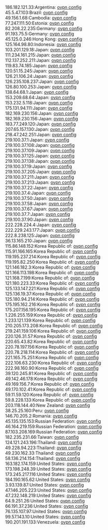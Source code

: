 186.182.121.33:Argentina: [ovpn config](vpn/186_182_121_33.ovpn)  
45.5.47.103:Brazil: [ovpn config](vpn/45_5_47_103.ovpn)  
49.156.1.68:Cambodia: [ovpn config](vpn/49_156_1_68.ovpn)  
77.247.111.50:Estonia: [ovpn config](vpn/77_247_111_50.ovpn)  
82.208.22.235:Germany: [ovpn config](vpn/82_208_22_235.ovpn)  
91.193.75.5:Germany: [ovpn config](vpn/91_193_75_5.ovpn)  
45.125.0.246:Hong Kong: [ovpn config](vpn/45_125_0_246.ovpn)  
125.164.98.80:Indonesia: [ovpn config](vpn/125_164_98_80.ovpn)  
103.201.129.18:Japan: [ovpn config](vpn/103_201_129_18.ovpn)  
111.234.161.215:Japan: [ovpn config](vpn/111_234_161_215.ovpn)  
112.137.252.211:Japan: [ovpn config](vpn/112_137_252_211.ovpn)  
119.83.74.185:Japan: [ovpn config](vpn/119_83_74_185.ovpn)  
120.51.15.245:Japan: [ovpn config](vpn/120_51_15_245.ovpn)  
126.21.106.24:Japan: [ovpn config](vpn/126_21_106_24.ovpn)  
126.235.108.237:Japan: [ovpn config](vpn/126_235_108_237.ovpn)  
126.80.100.253:Japan: [ovpn config](vpn/126_80_100_253.ovpn)  
138.64.68.1:Japan: [ovpn config](vpn/138_64_68_1.ovpn)  
153.209.68.64:Japan: [ovpn config](vpn/153_209_68_64.ovpn)  
153.232.5.118:Japan: [ovpn config](vpn/153_232_5_118.ovpn)  
175.131.94.111:Japan: [ovpn config](vpn/175_131_94_111.ovpn)  
182.169.230.156:Japan: [ovpn config](vpn/182_169_230_156.ovpn)  
182.169.230.156:Japan: [ovpn config](vpn/182_169_230_156.ovpn)  
183.77.249.120:Japan: [ovpn config](vpn/183_77_249_120.ovpn)  
207.65.157.130:Japan: [ovpn config](vpn/207_65_157_130.ovpn)  
218.47.242.251:Japan: [ovpn config](vpn/218_47_242_251.ovpn)  
219.100.37.1:Japan: [ovpn config](vpn/219_100_37_1.ovpn)  
219.100.37.108:Japan: [ovpn config](vpn/219_100_37_108.ovpn)  
219.100.37.109:Japan: [ovpn config](vpn/219_100_37_109.ovpn)  
219.100.37.125:Japan: [ovpn config](vpn/219_100_37_125.ovpn)  
219.100.37.138:Japan: [ovpn config](vpn/219_100_37_138.ovpn)  
219.100.37.19:Japan: [ovpn config](vpn/219_100_37_19.ovpn)  
219.100.37.205:Japan: [ovpn config](vpn/219_100_37_205.ovpn)  
219.100.37.211:Japan: [ovpn config](vpn/219_100_37_211.ovpn)  
219.100.37.213:Japan: [ovpn config](vpn/219_100_37_213.ovpn)  
219.100.37.22:Japan: [ovpn config](vpn/219_100_37_22.ovpn)  
219.100.37.4:Japan: [ovpn config](vpn/219_100_37_4.ovpn)  
219.100.37.50:Japan: [ovpn config](vpn/219_100_37_50.ovpn)  
219.100.37.58:Japan: [ovpn config](vpn/219_100_37_58.ovpn)  
219.100.37.67:Japan: [ovpn config](vpn/219_100_37_67.ovpn)  
219.100.37.7:Japan: [ovpn config](vpn/219_100_37_7.ovpn)  
219.100.37.90:Japan: [ovpn config](vpn/219_100_37_90.ovpn)  
222.228.224.4:Japan: [ovpn config](vpn/222_228_224_4.ovpn)  
222.229.243.177:Japan: [ovpn config](vpn/222_229_243_177.ovpn)  
222.8.238.125:Japan: [ovpn config](vpn/222_8_238_125.ovpn)  
36.13.165.210:Japan: [ovpn config](vpn/36_13_165_210.ovpn)  
115.86.148.152:Korea Republic of: [ovpn config](vpn/115_86_148_152.ovpn)  
115.91.166.165:Korea Republic of: [ovpn config](vpn/115_91_166_165.ovpn)  
119.195.237.214:Korea Republic of: [ovpn config](vpn/119_195_237_214.ovpn)  
119.195.82.250:Korea Republic of: [ovpn config](vpn/119_195_82_250.ovpn)  
121.146.182.3:Korea Republic of: [ovpn config](vpn/121_146_182_3.ovpn)  
121.166.113.198:Korea Republic of: [ovpn config](vpn/121_166_113_198.ovpn)  
121.168.7.199:Korea Republic of: [ovpn config](vpn/121_168_7_199.ovpn)  
121.180.223.33:Korea Republic of: [ovpn config](vpn/121_180_223_33.ovpn)  
125.133.147.221:Korea Republic of: [ovpn config](vpn/125_133_147_221.ovpn)  
125.136.19.37:Korea Republic of: [ovpn config](vpn/125_136_19_37.ovpn)  
125.180.94.214:Korea Republic of: [ovpn config](vpn/125_180_94_214.ovpn)  
175.195.162.216:Korea Republic of: [ovpn config](vpn/175_195_162_216.ovpn)  
175.207.156.195:Korea Republic of: [ovpn config](vpn/175_207_156_195.ovpn)  
1.226.255.159:Korea Republic of: [ovpn config](vpn/1_226_255_159.ovpn)  
1.233.121.139:Korea Republic of: [ovpn config](vpn/1_233_121_139.ovpn)  
210.205.173.208:Korea Republic of: [ovpn config](vpn/210_205_173_208.ovpn)  
219.241.159.106:Korea Republic of: [ovpn config](vpn/219_241_159_106.ovpn)  
220.126.31.57:Korea Republic of: [ovpn config](vpn/220_126_31_57.ovpn)  
220.65.43.82:Korea Republic of: [ovpn config](vpn/220_65_43_82.ovpn)  
220.78.197.156:Korea Republic of: [ovpn config](vpn/220_78_197_156.ovpn)  
220.78.218.114:Korea Republic of: [ovpn config](vpn/220_78_218_114.ovpn)  
221.165.75.251:Korea Republic of: [ovpn config](vpn/221_165_75_251.ovpn)  
222.106.63.230:Korea Republic of: [ovpn config](vpn/222_106_63_230.ovpn)  
222.98.160.90:Korea Republic of: [ovpn config](vpn/222_98_160_90.ovpn)  
39.120.245.81:Korea Republic of: [ovpn config](vpn/39_120_245_81.ovpn)  
49.142.46.178:Korea Republic of: [ovpn config](vpn/49_142_46_178.ovpn)  
49.169.156.7:Korea Republic of: [ovpn config](vpn/49_169_156_7.ovpn)  
49.170.102.41:Korea Republic of: [ovpn config](vpn/49_170_102_41.ovpn)  
59.11.59.120:Korea Republic of: [ovpn config](vpn/59_11_59_120.ovpn)  
59.8.228.133:Korea Republic of: [ovpn config](vpn/59_8_228_133.ovpn)  
203.118.144.40:New Zealand: [ovpn config](vpn/203_118_144_40.ovpn)  
38.25.25.160:Peru: [ovpn config](vpn/38_25_25_160.ovpn)  
146.70.205.2:Romania: [ovpn config](vpn/146_70_205_2.ovpn)  
45.135.135.153:Russian Federation: [ovpn config](vpn/45_135_135_153.ovpn)  
46.164.219.159:Russian Federation: [ovpn config](vpn/46_164_219_159.ovpn)  
87.103.208.169:Russian Federation: [ovpn config](vpn/87_103_208_169.ovpn)  
182.235.231.66:Taiwan: [ovpn config](vpn/182_235_231_66.ovpn)  
124.121.243.196:Thailand: [ovpn config](vpn/124_121_243_196.ovpn)  
49.228.94.223:Thailand: [ovpn config](vpn/49_228_94_223.ovpn)  
49.230.162.33:Thailand: [ovpn config](vpn/49_230_162_33.ovpn)  
58.136.214.154:Thailand: [ovpn config](vpn/58_136_214_154.ovpn)  
163.182.174.159:United States: [ovpn config](vpn/163_182_174_159.ovpn)  
173.198.248.39:United States: [ovpn config](vpn/173_198_248_39.ovpn)  
173.245.217.116:United States: [ovpn config](vpn/173_245_217_116.ovpn)  
184.190.165.62:United States: [ovpn config](vpn/184_190_165_62.ovpn)  
3.93.139.87:United States: [ovpn config](vpn/3_93_139_87.ovpn)  
47.146.205.223:United States: [ovpn config](vpn/47_146_205_223.ovpn)  
47.232.148.219:United States: [ovpn config](vpn/47_232_148_219.ovpn)  
64.9.251.26:United States: [ovpn config](vpn/64_9_251_26.ovpn)  
66.191.37.236:United States: [ovpn config](vpn/66_191_37_236.ovpn)  
76.135.107.97:United States: [ovpn config](vpn/76_135_107_97.ovpn)  
99.57.143.10:United States: [ovpn config](vpn/99_57_143_10.ovpn)  
190.201.191.133:Venezuela: [ovpn config](vpn/190_201_191_133.ovpn)  
